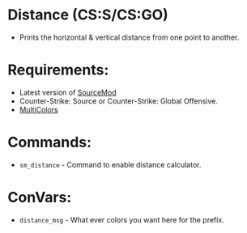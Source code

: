 # Distance (CS:S/CS:GO)
* Prints the horizontal & vertical distance from one point to another.
 
# Requirements:
* Latest version of [SourceMod](http://www.sourcemod.net/downloads.php?branch=dev)
* Counter-Strike: Source or Counter-Strike: Global Offensive.
* [MultiColors](https://forums.alliedmods.net/showthread.php?t=247770)

# Commands:
* `sm_distance` - Command to enable distance calculator.

# ConVars:
* `distance_msg` - What ever colors you want here for the prefix.
